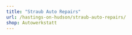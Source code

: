 ```yaml
---
title: "Straub Auto Repairs"
url: /hastings-on-hudson/straub-auto-repairs/
shop: Autowerkstatt
---
```

